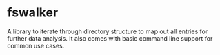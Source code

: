 # fswalker
A library to iterate through directory structure to map out all entries for further data analysis. It also comes with basic command line support for common use cases.
